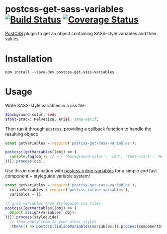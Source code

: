 # postcss-get-sass-variables [![Build Status](https://travis-ci.org/nelsonpecora/postcss-get-sass-variables.svg?branch=master)](https://travis-ci.org/nelsonpecora/postcss-get-sass-variables) [![Coverage Status](https://coveralls.io/repos/github/nelsonpecora/postcss-get-sass-variables/badge.svg?branch=master)](https://coveralls.io/github/nelsonpecora/postcss-get-sass-variables?branch=master)

[PostCSS](https://github.com/postcss/postcss) plugin to get an object containing SASS-style variables and their values

# Installation

```
npm install --save-dev postcss-get-sass-variables
```

# Usage

Write SASS-style variables in a css file:

```sass
$background-color: red;
$font-stack: Helvetica, Arial, sans-serif;
```
Then run it through `postcss`, providing a callback function to handle the resulting object:

```js
const getVariables = require('postcss-get-sass-variables');

postcss([getVariables((obj) => {
  console.log(obj); // → { 'background-color': 'red', 'font-stack': 'Helvetica, Arial, sans-serif' }
})]).process(css);
```

Use this in combination with [postcss-inline-variables](https://github.com/nelsonpecora/postcss-inline-variables) for a simple and fast component + styleguide variable system!

```js
const getVariables = require('postcss-get-sass-variables'),
  inlineVariables = require('postcss-inline-variables'),
  variables = {};

// grab variables from styleguide css files
postcss([getVariables((obj) => {
  Object.assign(variables, obj);
})]).process(styleguide)
  // then apply them to your other styles
  .then(() => postcss([inlineVariables(variables)]).process(componentStyles));
```
